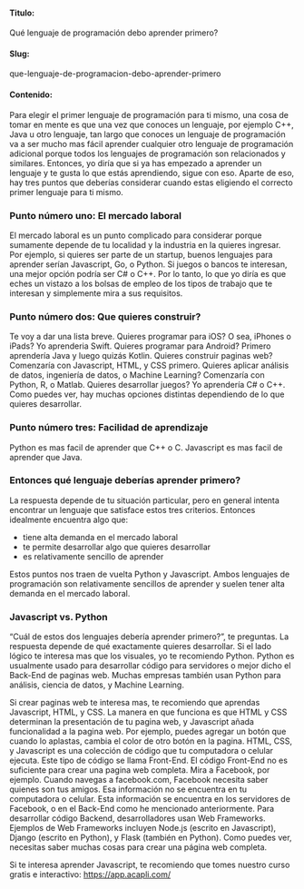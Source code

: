 #### Titulo:
Qué lenguaje de programación debo aprender primero?

#### Slug:
que-lenguaje-de-programacion-debo-aprender-primero

#### Contenido:
Para elegir el primer lenguaje de programación para ti mismo, una cosa de tomar en mente es que una vez que conoces un lenguaje, por ejemplo C++, Java u otro lenguaje, tan largo que conoces un lenguaje de programación va a ser mucho mas fácil aprender cualquier otro lenguaje de programación adicional porque todos los lenguajes de programación son relacionados y similares. Entonces, yo diría que si ya has empezado a aprender un lenguaje y te gusta lo que estás aprendiendo, sigue con eso. Aparte de eso, hay tres puntos que deberías considerar cuando estas eligiendo el correcto primer lenguaje para ti mismo.

### Punto número uno: El mercado laboral
El mercado laboral es un punto complicado para considerar porque sumamente depende de tu localidad y la industria en la quieres ingresar. Por ejemplo, si quieres ser parte de un startup, buenos lenguajes para aprender serían Javascript, Go, o Python. Si juegos o bancos te interesan, una mejor opción podría ser C# o C++. Por lo tanto, lo que yo diría es que eches un vistazo a los bolsas de empleo de los tipos de trabajo que te interesan y simplemente mira a sus requisitos.

### Punto número dos: Que quieres construir?
Te voy a dar una lista breve.
Quieres programar para iOS? O sea, iPhones o iPads? Yo aprenderia Swift.
Quieres programar para Android? Primero aprendería Java y luego quizás Kotlin.
Quieres construir paginas web? Comenzaría con Javascript, HTML, y CSS primero.
Quieres aplicar análisis de datos, ingeniería de datos, o Machine Learning? Comenzaría con Python, R, o Matlab.
Quieres desarrollar juegos? Yo aprendería C# o C++.
Como puedes ver, hay muchas opciones distintas dependiendo de lo que quieres desarrollar.

### Punto número tres: Facilidad de aprendizaje
Python es mas facil de aprender que C++ o C. Javascript es mas facil de aprender que Java.

### Entonces qué lenguaje deberías aprender primero?
La respuesta depende de tu situación particular, pero en general intenta encontrar un lenguaje que satisface estos tres criterios. Entonces idealmente encuentra algo que:
- tiene alta demanda en el mercado laboral
- te permite desarrollar algo que quieres desarrollar
- es relativamente sencillo de aprender

Estos puntos nos traen de vuelta Python y Javascript. Ambos lenguajes de programación son relativamente sencillos de aprender y suelen tener alta demanda en el mercado laboral.

### Javascript vs. Python
“Cuál de estos dos lenguajes debería aprender primero?”, te preguntas. La respuesta depende de qué exactamente quieres desarrollar. Si el lado lógico te interesa mas que los visuales, yo te recomiendo Python. Python es usualmente usado para desarrollar código para servidores o mejor dicho el Back-End de paginas web. Muchas empresas también usan Python para análisis, ciencia de datos, y Machine Learning.

Si crear paginas web te interesa mas, te recomiendo que aprendas Javascript, HTML, y CSS. La manera en que funciona es que HTML y CSS determinan la presentación de tu pagina web, y Javascript añada funcionalidad a la pagina web. Por ejemplo, puedes agregar un botón que cuando lo aplastas, cambia el color de otro botón en la pagina. HTML, CSS, y Javascript es una colección de código que tu computadora o celular ejecuta. Este tipo de código se llama Front-End. El código Front-End no es suficiente para crear una pagina web completa. Mira a Facebook, por ejemplo. Cuando navegas a facebook.com, Facebook necesita saber quienes son tus amigos. Esa información no se encuentra en tu computadora o celular. Esta información se encuentra en los servidores de Facebook, o en el Back-End como he mencionado anteriormente.
Para desarrollar código Backend, desarrolladores usan Web Frameworks. Ejemplos de Web Frameworks incluyen Node.js (escrito en Javascript), Django (escrito en Python), y Flask (también en Python). Como puedes ver, necesitas saber muchas cosas para crear una página web completa.

Si te interesa aprender Javascript, te recomiendo que tomes nuestro curso gratis e interactivo: https://app.acapli.com/